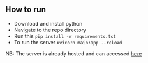 ## How to run
* Download and install python
* Navigate to the repo directory
* Run this `pip install -r requirements.txt`
* To run the server `uvicorn main:app --reload`
  
NB: The server is already hosted and can accessed [here](https://newton-hackthon.onrender.com/docs)
